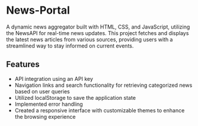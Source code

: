 # News-Portal
A dynamic news aggregator built with HTML, CSS, and JavaScript, utilizing the NewsAPI for real-time news updates. This project fetches and displays the latest news articles from various sources, providing users with a streamlined way to stay informed on current events.

## Features
- API integration using an API key
- Navigation links and search functionality for retrieving categorized news based on user queries
- Utilized localStorage to save the application state
- Implemented error handling
- Created a responsive interface with customizable themes to enhance the browsing experience
